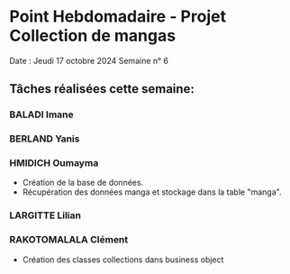 # Point Hebdomadaire - Projet Collection de mangas

Date : Jeudi 17 octobre 2024
Semaine n° 6

## Tâches réalisées cette semaine:


### BALADI Imane


### BERLAND Yanis


### HMIDICH Oumayma
- Création de la base de données.
- Récupération des données manga et stockage dans la table "manga".

### LARGITTE Lilian


### RAKOTOMALALA Clément

- Création des classes collections dans business object
